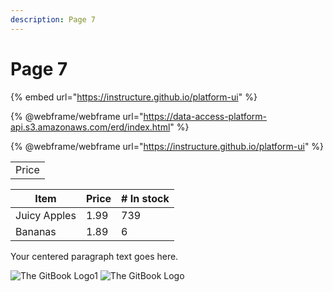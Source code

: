 ```yaml
---
description: Page 7
---
```


# Page 7

{% embed url="https://instructure.github.io/platform-ui" %}

{% @webframe/webframe url="https://data-access-platform-api.s3.amazonaws.com/erd/index.html" %}


{% @webframe/webframe url="https://instructure.github.io/platform-ui" %}

|       |
| :---: |
| Price |

| Item         | Price | # In stock |
| ------------ | ----- | ---------- |
| Juicy Apples | 1.99  | 739        |
| Bananas      | 1.89  | 6          |

Your centered paragraph text goes here.

![The GitBook Logo1]() ![The GitBook Logo]()

